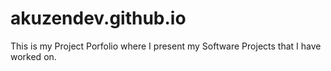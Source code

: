 # akuzendev.github.io
This is my Project Porfolio where I present my Software Projects that I have worked on.
